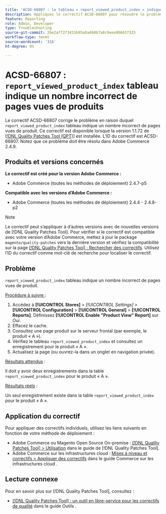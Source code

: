 ```yaml
---
title: 'ACSD-66807 : le tableau « report_viewed_product_index » indique un nombre incorrect de pages vues de produits'
description: Appliquez le correctif ACSD-66807 pour résoudre le problème d’Adobe Commerce où le tableau « report_viewed_product_index » indique un nombre incorrect de pages vues de produits.
feature: Reporting
role: Admin, Developer
type: Troubleshooting
source-git-commit: 2be2af72f3431b95a8a4b0b7a8c9eea906637325
workflow-type: tm+mt
source-wordcount: '316'
ht-degree: 0%

---
```



# ACSD-66807 : `report_viewed_product_index` tableau indique un nombre incorrect de pages vues de produits

Le correctif ACSD-66807 corrige le problème en raison duquel `report_viewed_product_index` tableau indique un nombre incorrect de pages vues de produit. Ce correctif est disponible lorsque la version 1.1.72 de [[!DNL Quality Patches Tool (QPT)]](/help/tools/quality-patches-tool/quality-patches-tool-to-self-serve-quality-patches.md) est installée. L’ID du correctif est ACSD-66807. Notez que ce problème doit être résolu dans Adobe Commerce 2.4.9.

## Produits et versions concernés

**Le correctif est créé pour la version Adobe Commerce :**

* Adobe Commerce (toutes les méthodes de déploiement) 2.4.7-p5

**Compatible avec les versions d’Adobe Commerce :**

* Adobe Commerce (toutes les méthodes de déploiement) 2.4.4 - 2.4.8-p2

>[!NOTE]
>
>Le correctif peut s’appliquer à d’autres versions avec de nouvelles versions de [!DNL Quality Patches Tool]. Pour vérifier si le correctif est compatible avec votre version d’Adobe Commerce, mettez à jour le package `magento/quality-patches` vers la dernière version et vérifiez la compatibilité sur la page [[!DNL Quality Patches Tool] : Rechercher des correctifs](https://experienceleague.adobe.com/tools/commerce-quality-patches/index.html?lang=fr). Utilisez l’ID du correctif comme mot-clé de recherche pour localiser le correctif.

## Problème

`report_viewed_product_index` tableau indique un nombre incorrect de pages vues de produit.

<u>Procédure à suivre </u> :

1. Accédez à **[!UICONTROL Stores]** > *[!UICONTROL Settings]* > **[!UICONTROL Configuration]** > **[!UICONTROL General]** > **[!UICONTROL Reports]**. Définissez **[!UICONTROL Enable "Product View" Report]** sur *Oui*.
1. Effacez le cache.
1. Consultez une page produit sur le serveur frontal (par exemple, le produit « A »).
1. Vérifiez le tableau `report_viewed_product_index` et consultez un enregistrement pour le produit « A ».
1. Actualisez la page (ou ouvrez-la dans un onglet en navigation privée).

<u>Résultats attendus</u> :

Il doit y avoir deux enregistrements dans la table `report_viewed_product_index` pour le produit « A ».

<u>Résultats réels</u> :

Un seul enregistrement existe dans la table `report_viewed_product_index` pour le produit « A ».

## Application du correctif

Pour appliquer des correctifs individuels, utilisez les liens suivants en fonction de votre méthode de déploiement :

* Adobe Commerce ou Magento Open Source On-premise : [[!DNL Quality Patches Tool] > Utilisation](/help/tools/quality-patches-tool/usage.md) dans le guide de [!DNL Quality Patches Tool].
* Adobe Commerce sur les infrastructures cloud : [Mises à niveau et correctifs > Appliquer des correctifs](https://experienceleague.adobe.com/docs/commerce-cloud-service/user-guide/develop/upgrade/apply-patches.html?lang=fr) dans le guide Commerce sur les infrastructures cloud .

## Lecture connexe

Pour en savoir plus sur [!DNL Quality Patches Tool], consultez :

* [[!DNL Quality Patches Tool] : un outil en libre-service pour les correctifs de qualité](/help/tools/quality-patches-tool/quality-patches-tool-to-self-serve-quality-patches.md) dans le guide Outils .
